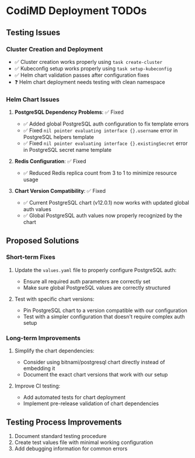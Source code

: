 # CodiMD Deployment TODOs

## Testing Issues

### Cluster Creation and Deployment

- ✅ Cluster creation works properly using `task create-cluster`
- ✅ Kubeconfig setup works properly using `task setup-kubeconfig`
- ✅ Helm chart validation passes after configuration fixes
- ❓ Helm chart deployment needs testing with clean namespace

### Helm Chart Issues

1. **PostgreSQL Dependency Problems**: ✅ Fixed
   - ✅ Added global PostgreSQL auth configuration to fix template errors
   - ✅ Fixed `nil pointer evaluating interface {}.username` error in PostgreSQL helpers template
   - ✅ Fixed `nil pointer evaluating interface {}.existingSecret` error in PostgreSQL secret name template

2. **Redis Configuration**: ✅ Fixed
   - ✅ Reduced Redis replica count from 3 to 1 to minimize resource usage

3. **Chart Version Compatibility**: ✅ Fixed
   - ✅ Current PostgreSQL chart (v12.0.1) now works with updated global auth values
   - ✅ Global PostgreSQL auth values now properly recognized by the chart

## Proposed Solutions

### Short-term Fixes

1. Update the `values.yaml` file to properly configure PostgreSQL auth:
   - Ensure all required auth parameters are correctly set
   - Make sure global PostgreSQL values are correctly structured

2. Test with specific chart versions:
   - Pin PostgreSQL chart to a version compatible with our configuration
   - Test with a simpler configuration that doesn't require complex auth setup

### Long-term Improvements

1. Simplify the chart dependencies:
   - Consider using bitnami/postgresql chart directly instead of embedding it
   - Document the exact chart versions that work with our setup

2. Improve CI testing:
   - Add automated tests for chart deployment
   - Implement pre-release validation of chart dependencies

## Testing Process Improvements

1. Document standard testing procedure
2. Create test values file with minimal working configuration
3. Add debugging information for common errors
